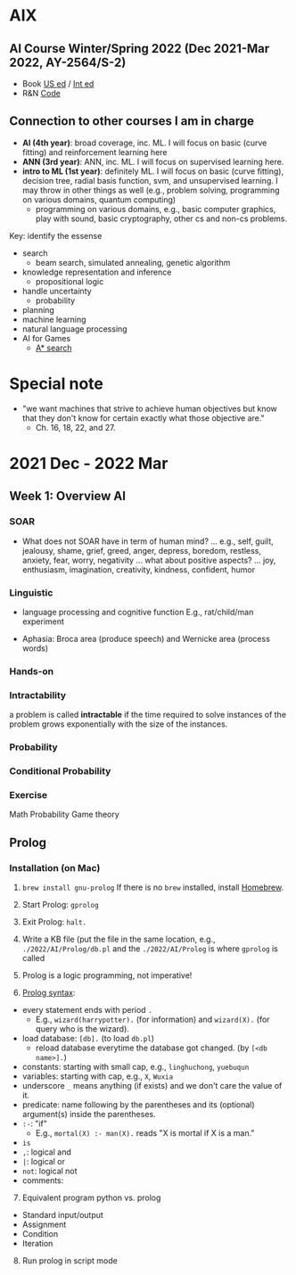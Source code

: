 # AIX

## AI Course Winter/Spring 2022 (Dec 2021-Mar 2022, AY-2564/S-2)
  * Book [US ed](http://aima.cs.berkeley.edu/) / [Int ed](http://aima.cs.berkeley.edu/global-index.html)
  * R&N [Code](https://github.com/aimacode)

## Connection to other courses I am in charge
  * **AI (4th year)**: broad coverage, inc. ML. I will focus on basic (curve fitting) and reinforcement learning here
  * **ANN (3rd year)**: ANN, inc. ML. I will focus on supervised learning here.
  * **intro to ML (1st year)**: definitely ML. I will focus on basic (curve fitting), decision tree, radial basis function, svm, and unsupervised learning. I may throw in other things as well (e.g., problem solving, programming on various domains, quantum computing)
    * programming on various domains, e.g., basic computer graphics, play with sound, basic cryptography, other cs and non-cs problems.

Key: identify the essense
* search
  * beam search, simulated annealing, genetic algorithm
* knowledge representation and inference
  * propositional logic 
* handle uncertainty
  * probability
* planning
* machine learning
* natural language processing
* AI for Games
  * [A* search](https://gabrielgambetta.com/generic-search.html)

# Special note

  * "we want machines that strive to achieve human objectives but know that they don't know for certain exactly what those objective are."
    * Ch. 16, 18, 22, and 27. 
# 2021 Dec - 2022 Mar

## Week 1: Overview AI
### SOAR
* What does not SOAR have in term of human mind?
... e.g., self, guilt, jealousy, shame, grief, greed, anger, depress, boredom, restless, anxiety, fear, worry, negativity
... what about positive aspects? ... joy, enthusiasm, imagination, creativity, kindness, confident, humor

### Linguistic
* language processing and cognitive function
E.g., rat/child/man experiment

* Aphasia: Broca area (produce speech) and Wernicke area (process words)

### Hands-on

### Intractability
a problem is called **intractable** if the time required to solve instances of the problem grows exponentially with the size of the instances.

### Probability


### Conditional Probability


### Exercise

Math
Probability
Game theory

## Prolog

### Installation (on Mac)

1. ```brew install gnu-prolog```
If there is no ```brew``` installed, install [Homebrew](https://brew.sh).

2. Start Prolog: ```gprolog```
3. Exit Prolog: ```halt.```
4. Write a KB file (put the file in the same location, e.g., ```./2022/AI/Prolog/db.pl``` and the ```./2022/AI/Prolog``` is where ```gprolog``` is called
5. Prolog is a logic programming, not imperative!
6. [Prolog syntax](https://www.cis.upenn.edu/~matuszek/Concise%20Guides/Concise%20Prolog.html):
  * every statement ends with period ```.```
    * E.g., ```wizard(harrypotter).``` (for information) and ```wizard(X).``` (for query who is the wizard). 
  * load database: ```[db].``` (to load ```db.pl```)
    * reload database everytime the database got changed. (by ```[<db name>].```) 
  * constants: starting with small cap, e.g., ```linghuchong```, ```yuebuqun```
  * variables: starting with cap, e.g., ```X```, ```Wuxia```
  * underscore ```_``` means anything (if exists) and we don't care the value of it.
  * predicate: name following by the parentheses and its (optional) argument(s) inside the parentheses.
  * ```:-```: "if"
    * E.g., ```mortal(X) :- man(X).``` reads "X is mortal if X is a man." 
  * ```is```
  * ```,```: logical and
  * ```|```: logical or
  * ```not```: logical not
  * comments: 
7. Equivalent program python vs. prolog
  * Standard input/output
  * Assignment
  * Condition
  * Iteration
8. Run prolog in script mode


